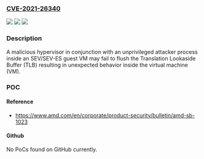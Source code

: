 ### [CVE-2021-26340](https://cve.mitre.org/cgi-bin/cvename.cgi?name=CVE-2021-26340)
![](https://img.shields.io/static/v1?label=Product&message=AMD%20EPYC%E2%84%A2&color=blue)
![](https://img.shields.io/static/v1?label=Version&message=Processor%20&color=brightgreen)
![](https://img.shields.io/static/v1?label=Vulnerability&message=NA&color=brightgreen)

### Description

A malicious hypervisor in conjunction with an unprivileged attacker process inside an SEV/SEV-ES guest VM may fail to flush the Translation Lookaside Buffer (TLB) resulting in unexpected behavior inside the virtual machine (VM).

### POC

#### Reference
- https://www.amd.com/en/corporate/product-security/bulletin/amd-sb-1023

#### Github
No PoCs found on GitHub currently.

